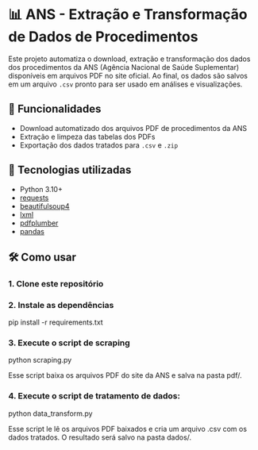 # 📊 ANS - Extração e Transformação de Dados de Procedimentos

Este projeto automatiza o download, extração e transformação dos dados dos procedimentos da ANS (Agência Nacional de Saúde Suplementar) disponíveis em arquivos PDF no site oficial. Ao final, os dados são salvos em um arquivo `.csv` pronto para ser usado em análises e visualizações.

## 🚀 Funcionalidades

- Download automatizado dos arquivos PDF de procedimentos da ANS
- Extração e limpeza das tabelas dos PDFs
- Exportação dos dados tratados para `.csv` e `.zip`

## 🧰 Tecnologias utilizadas

- Python 3.10+
- [requests](https://pypi.org/project/requests/)
- [beautifulsoup4](https://pypi.org/project/beautifulsoup4/)
- [lxml](https://pypi.org/project/lxml/)
- [pdfplumber](https://pypi.org/project/pdfplumber/)
- [pandas](https://pypi.org/project/pandas/)

## 🛠️ Como usar

### 1. Clone este repositório

### 2. Instale as dependências

pip install -r requirements.txt

### 3. Execute o script de scraping

python scraping.py

Esse script baixa os arquivos PDF do site da ANS e salva na pasta pdf/.

### 4. Execute o script de tratamento de dados:

python data_transform.py

Esse script le lê os arquivos PDF baixados e cria um arquivo .csv com os dados tratados. O resultado será salvo na pasta dados/.
